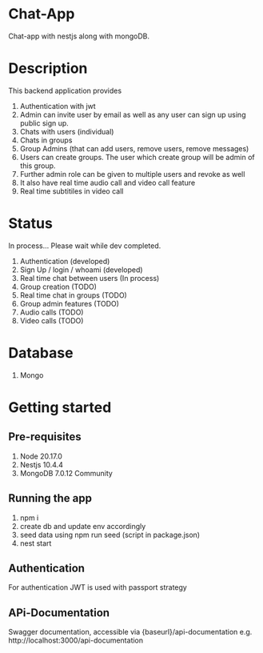 # Chat-App
Chat-app with nestjs along with mongoDB.

# Description
This backend application provides

1. Authentication with jwt
2. Admin can invite user by email as well as any user can sign up using public sign up.
3. Chats with users (individual)
4. Chats in groups 
5. Group Admins (that can add users, remove users, remove messages)
6. Users can create groups. The user which create group will be admin of this group.
7. Further admin role can be given to multiple users and revoke as well
8. It also have real time audio call and video call feature
9. Real time subtitiles in video call

# Status
In process... Please wait while dev completed. 

1. Authentication (developed)
2. Sign Up / login / whoami (developed)
3. Real time chat between users (In process)
4. Group creation (TODO)
5. Real time chat in groups (TODO)
6. Group admin features (TODO)
7. Audio calls (TODO)
8. Video calls (TODO) 

# Database
1. Mongo 

# Getting started

## Pre-requisites
1. Node 20.17.0
2. Nestjs 10.4.4
3. MongoDB 7.0.12 Community

## Running the app

1. npm i
2. create db and update env accordingly
3. seed data using npm run seed (script in package.json)
4. nest start

## Authentication
For authentication JWT is used with passport strategy

## APi-Documentation
Swagger documentation, accessible via {baseurl}/api-documentation e.g. http://localhost:3000/api-documentation